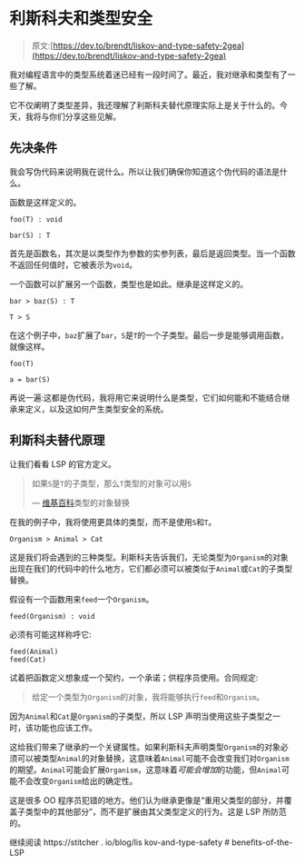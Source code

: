 # 利斯科夫和类型安全

> 原文:[https://dev.to/brendt/liskov-and-type-safety-2gea](https://dev.to/brendt/liskov-and-type-safety-2gea)

我对编程语言中的类型系统着迷已经有一段时间了。最近，我对继承和类型有了一些了解。

它不仅阐明了类型差异，我还理解了利斯科夫替代原理实际上是关于什么的。今天，我将与你们分享这些见解。

## [](#prerequisites)先决条件

我会写伪代码来说明我在说什么。所以让我们确保你知道这个伪代码的语法是什么。

函数是这样定义的。

```
foo(T) : void

bar(S) : T 
```

首先是函数名，其次是以类型作为参数的实参列表，最后是返回类型。当一个函数不返回任何值时，它被表示为`void`。

一个函数可以扩展另一个函数，类型也是如此。继承是这样定义的。

```
bar > baz(S) : T

T > S 
```

在这个例子中，`baz`扩展了`bar`，`S`是`T`的一个子类型。最后一步是能够调用函数，就像这样。

```
foo(T)

a = bar(S) 
```

再说一遍:这都是伪代码，我将用它来说明什么是类型，它们如何能和不能结合继承来定义，以及这如何产生类型安全的系统。

## [](#liskov-substitution-principle)利斯科夫替代原理

让我们看看 LSP 的官方定义。

> 如果`S`是`T`的子类型，那么`T`类型的对象可以用`S`
> 
> — [维基百科](https://en.wikipedia.org/wiki/Liskov_substitution_principle)类型的对象替换

在我的例子中，我将使用更具体的类型，而不是使用`S`和`T`。

```
Organism > Animal > Cat 
```

这是我们将会遇到的三种类型。利斯科夫告诉我们，无论类型为`Organism`的对象出现在我们的代码中的什么地方，它们都必须可以被类似于`Animal`或`Cat`的子类型替换。

假设有一个函数用来`feed`一个`Organism`。

```
feed(Organism) : void 
```

必须有可能这样称呼它:

```
feed(Animal)
feed(Cat) 
```

试着把函数定义想象成一个契约，一个承诺；供程序员使用。合同规定:

> 给定一个类型为`Organism`的对象，我将能够执行`feed`和`Organism`。

因为`Animal`和`Cat`是`Organism`的子类型，所以 LSP 声明当使用这些子类型之一时，该功能也应该工作。

这给我们带来了继承的一个关键属性。如果利斯科夫声明类型`Organism`的对象必须可以被类型`Animal`的对象替换，这意味着`Animal`可能不会改变我们对`Organism`的期望。`Animal`可能会扩展`Organism`，这意味着*可能会增加*的功能，但`Animal`可能不会改变`Organism`给出的确定性。

这是很多 OO 程序员犯错的地方。他们认为继承更像是“重用父类型的部分，并覆盖子类型中的其他部分”，而不是扩展由其父类型定义的行为。这是 LSP 所防范的。

继续阅读 https://stitcher . io/blog/lis kov-and-type-safety # benefits-of-the-LSP